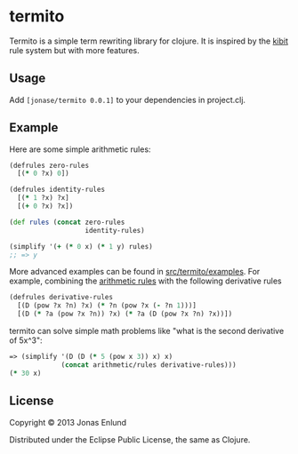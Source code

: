 # termito

Termito is a simple term rewriting library for clojure. It is inspired
by the [kibit](https://github.com/jonase/kibit) rule system but with
more features.

## Usage

Add `[jonase/termito 0.0.1]` to your dependencies in project.clj.

## Example

Here are some simple arithmetic rules:

```clojure
(defrules zero-rules
  [(* 0 ?x) 0])

(defrules identity-rules
  [(* 1 ?x) ?x]
  [(+ 0 ?x) ?x])

(def rules (concat zero-rules 
                   identity-rules) 

(simplify '(+ (* 0 x) (* 1 y) rules)
;; => y
```

More advanced examples can be found in
[src/termito/examples](src/termito/examples). For example, combining
the [arithmetic rules](src/termito/examples/arithmetic.clj) with the
following derivative rules

```clojure
(defrules derivative-rules
  [(D (pow ?x ?n) ?x) (* ?n (pow ?x (- ?n 1)))]
  [(D (* ?a (pow ?x ?n)) ?x) (* ?a (D (pow ?x ?n) ?x))])
```

termito can solve simple math problems like "what is the second derivative of 5x^3":

```clojure
=> (simplify '(D (D (* 5 (pow x 3)) x) x) 
             (concat arithmetic/rules derivative-rules)))
(* 30 x)
``` 

## License

Copyright © 2013 Jonas Enlund

Distributed under the Eclipse Public License, the same as Clojure.

